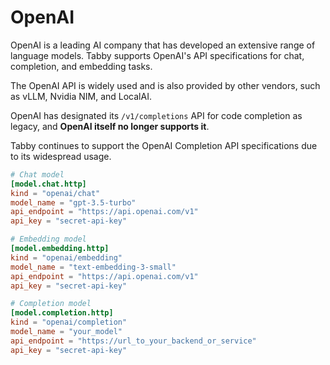 # OpenAI

OpenAI is a leading AI company that has developed an extensive range of language models.
Tabby supports OpenAI's API specifications for chat, completion, and embedding tasks.

The OpenAI API is widely used and is also provided by other vendors,
such as vLLM, Nvidia NIM, and LocalAI.

OpenAI has designated its `/v1/completions` API for code completion as legacy,
and **OpenAI itself no longer supports it**.

Tabby continues to support the OpenAI Completion API specifications due to its widespread usage.

```toml title="~/.tabby/config.toml"
# Chat model
[model.chat.http]
kind = "openai/chat"
model_name = "gpt-3.5-turbo"
api_endpoint = "https://api.openai.com/v1"
api_key = "secret-api-key"

# Embedding model
[model.embedding.http]
kind = "openai/embedding"
model_name = "text-embedding-3-small"
api_endpoint = "https://api.openai.com/v1"
api_key = "secret-api-key"

# Completion model
[model.completion.http]
kind = "openai/completion"
model_name = "your_model"
api_endpoint = "https://url_to_your_backend_or_service"
api_key = "secret-api-key"
```
